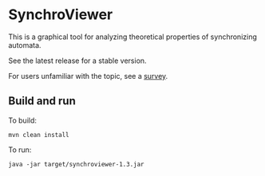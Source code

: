 # SynchroViewer

This is a graphical tool for analyzing theoretical properties of synchronizing automata.

See the latest release for a stable version.

For users unfamiliar with the topic, see a [survey](https://doi.org/10.4213/rm10005e).

## Build and run

To build:

`mvn clean install`

To run:

`java -jar target/synchroviewer-1.3.jar`
